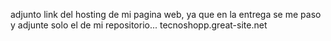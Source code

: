 adjunto link del hosting de mi pagina web, ya que en la entrega se me paso y adjunte solo el de mi repositorio...
 tecnoshopp.great-site.net
 
